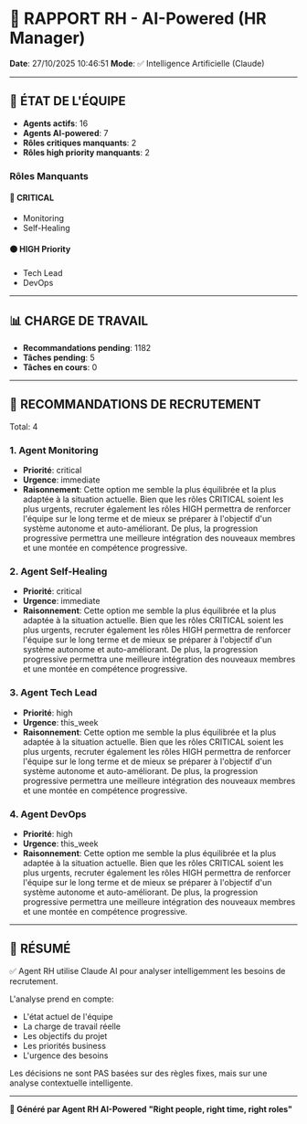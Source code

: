 # 👔 RAPPORT RH - AI-Powered (HR Manager)

**Date**: 27/10/2025 10:46:51
**Mode**: ✅ Intelligence Artificielle (Claude)

---

## 👥 ÉTAT DE L'ÉQUIPE

- **Agents actifs**: 16
- **Agents AI-powered**: 7
- **Rôles critiques manquants**: 2
- **Rôles high priority manquants**: 2

### Rôles Manquants

#### 🔴 CRITICAL

- Monitoring
- Self-Healing

#### 🟠 HIGH Priority

- Tech Lead
- DevOps

---

## 📊 CHARGE DE TRAVAIL

- **Recommandations pending**: 1182
- **Tâches pending**: 5
- **Tâches en cours**: 0

---

## 👥 RECOMMANDATIONS DE RECRUTEMENT

Total: 4


### 1. Agent Monitoring

- **Priorité**: critical
- **Urgence**: immediate
- **Raisonnement**: Cette option me semble la plus équilibrée et la plus adaptée à la situation actuelle. Bien que les rôles CRITICAL soient les plus urgents, recruter également les rôles HIGH permettra de renforcer l'équipe sur le long terme et de mieux se préparer à l'objectif d'un système autonome et auto-améliorant. De plus, la progression progressive permettra une meilleure intégration des nouveaux membres et une montée en compétence progressive.


### 2. Agent Self-Healing

- **Priorité**: critical
- **Urgence**: immediate
- **Raisonnement**: Cette option me semble la plus équilibrée et la plus adaptée à la situation actuelle. Bien que les rôles CRITICAL soient les plus urgents, recruter également les rôles HIGH permettra de renforcer l'équipe sur le long terme et de mieux se préparer à l'objectif d'un système autonome et auto-améliorant. De plus, la progression progressive permettra une meilleure intégration des nouveaux membres et une montée en compétence progressive.


### 3. Agent Tech Lead

- **Priorité**: high
- **Urgence**: this_week
- **Raisonnement**: Cette option me semble la plus équilibrée et la plus adaptée à la situation actuelle. Bien que les rôles CRITICAL soient les plus urgents, recruter également les rôles HIGH permettra de renforcer l'équipe sur le long terme et de mieux se préparer à l'objectif d'un système autonome et auto-améliorant. De plus, la progression progressive permettra une meilleure intégration des nouveaux membres et une montée en compétence progressive.


### 4. Agent DevOps

- **Priorité**: high
- **Urgence**: this_week
- **Raisonnement**: Cette option me semble la plus équilibrée et la plus adaptée à la situation actuelle. Bien que les rôles CRITICAL soient les plus urgents, recruter également les rôles HIGH permettra de renforcer l'équipe sur le long terme et de mieux se préparer à l'objectif d'un système autonome et auto-améliorant. De plus, la progression progressive permettra une meilleure intégration des nouveaux membres et une montée en compétence progressive.




---

## 🎯 RÉSUMÉ

✅ Agent RH utilise Claude AI pour analyser intelligemment les besoins de recrutement.

L'analyse prend en compte:
- L'état actuel de l'équipe
- La charge de travail réelle
- Les objectifs du projet
- Les priorités business
- L'urgence des besoins

Les décisions ne sont PAS basées sur des règles fixes, mais sur une analyse contextuelle intelligente.

---

**👔 Généré par Agent RH AI-Powered**
**"Right people, right time, right roles"**
